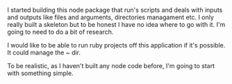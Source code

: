 I started building this node package that run's scripts and deals with inputs and outputs like files and arguments, directories managament etc. I only really built a skeleton but to be honest I have no idea where to go with it. I'm going to need to do a bit of research.

I would like to be able to run ruby projects off this application if it's possible. It could manage the ~ dir.

To be realistic, as I haven't built any node code before, I'm going to start with something simple.

